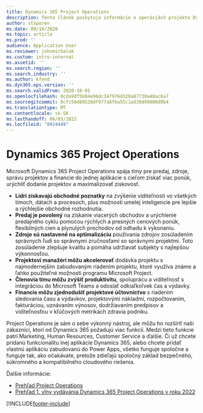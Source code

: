 ```yaml
---
title: Dynamics 365 Project Operations
description: Tento článok poskytuje informácie o operáciách projektu Dynamics 365.
author: stsporen
ms.date: 09/16/2020
ms.topic: article
ms.prod: ''
audience: Application User
ms.reviewer: johnmichalak
ms.custom: intro-internal
ms.assetid: ''
ms.search.region: ''
ms.search.industry: ''
ms.author: kfend
ms.dyn365.ops.version: ''
ms.search.validFrom: 2020-10-01
ms.openlocfilehash: 0cda9df5b04e96dc347976d328a87739a48ac8a7
ms.sourcegitcommit: 6cfc50d89528df977a8f6a55c1ad39d99800d9b4
ms.translationtype: MT
ms.contentlocale: sk-SK
ms.lasthandoff: 06/03/2022
ms.locfileid: "8924449"
---
```

# <a name="dynamics-365-project-operations"></a>Dynamics 365 Project Operations

Microsoft Dynamics 365 Project Operations spája tímy pre predaj, zdroje, správu projektov a financie do jednej aplikácie s cieľom získať viac ponúk, urýchliť dodanie projektov a maximalizovať ziskovosť.

-   **Lídri získavajú obchodné poznatky** na zvýšenie viditeľnosti vo všetkých tímoch, dátach a procesoch, plus možnosti umelej inteligencie pre lepšie a rýchlejšie obchodné rozhodnutia.
-   **Predaj je povolený** na získanie viacerých obchodov a urýchlenie predajného cyklu pomocou rýchlych a presných cenových ponúk, flexibilných cien a plynulých prechodov od odhadu k vykonaniu.
-   **Zdroje sú nastavené na optimalizáciu** používania zdrojov zosúladením správnych ľudí so správnymi zručnosťami so správnymi projektmi. Toto zosúladenie zlepšuje kvalitu a pomáha udržiavať subjekty s najlepšou výkonnosťou.
-   **Projektoví manažéri môžu akcelerovať** dodávka projektu s najmodernejším zabudovaným riadením projektu, ktoré využíva známe a ľahko použiteľné možnosti programu Microsoft Project.
-   **Členovia tímu môžu zvýšiť produktivitu**, spoluprácu a viditeľnosť s integráciou do Microsoft Teams a odoslať odkiaľkoľvek čas a výdavky.
-   **Financie môžu zjednodušiť projektové účtovníctvo** s riadením sledovania času a výdavkov, projektovými nákladmi, rozpočtovaním, fakturáciou, uznávaním výnosov, dodržiavaním predpisov a viditeľnosťou v kľúčových metrikách zdravia podniku.

Project Operations je sám o sebe výkonný nástroj, ale môžu ho rozšíriť naši zákazníci, ktorí od Dynamics 365 požadujú viac funkcií. Medzi tieto funkcie patrí Marketing, Human Resources, Customer Service a ďalšie. Či už chcete pridanú funkcionalitu inej aplikácie Dynamics 365, alebo chcete pridať vlastnú aplikáciu zabudovanú do Power Apps, všetko funguje spoločne a funguje tak, ako očakávate, pretože zdieľajú spoločný základ bezpečného, súkromného a kompatibilného cloudového riešenia.

Ďalšie informácie:

- [Prehľad Project Operations](https://dynamics.microsoft.com/en-us/project-operations/overview/)
- [Prehľad 1. vlny vydávania Dynamics 365 Project Operations v roku 2022](/dynamics365-release-plan/2022wave1/finance-operations/dynamics365-project-operations/)


[!INCLUDE[footer-include](includes/footer-banner.md)]
